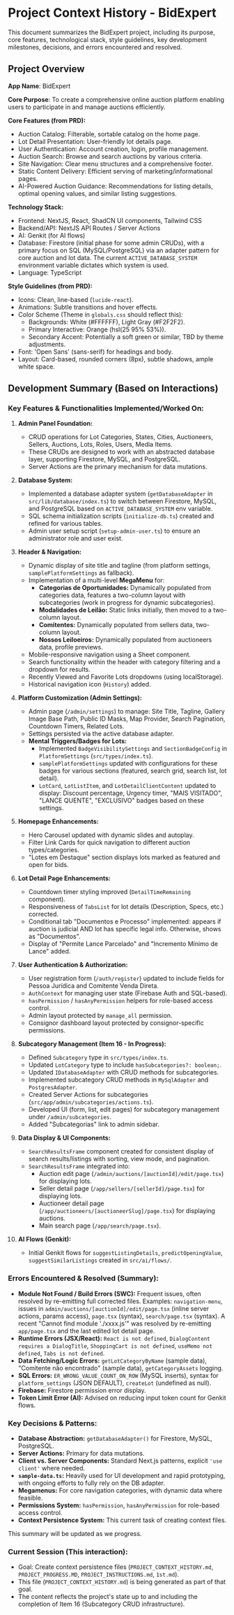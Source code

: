 
# Project Context History - BidExpert

This document summarizes the BidExpert project, including its purpose, core features, technological stack, style guidelines, key development milestones, decisions, and errors encountered and resolved.

## Project Overview

**App Name**: BidExpert

**Core Purpose**: To create a comprehensive online auction platform enabling users to participate in and manage auctions efficiently.

**Core Features (from PRD):**
*   Auction Catalog: Filterable, sortable catalog on the home page.
*   Lot Detail Presentation: User-friendly lot details page.
*   User Authentication: Account creation, login, profile management.
*   Auction Search: Browse and search auctions by various criteria.
*   Site Navigation: Clear menu structures and a comprehensive footer.
*   Static Content Delivery: Efficient serving of marketing/informational pages.
*   AI-Powered Auction Guidance: Recommendations for listing details, optimal opening values, and similar listing suggestions.

**Technology Stack:**
*   Frontend: NextJS, React, ShadCN UI components, Tailwind CSS
*   Backend/API: NextJS API Routes / Server Actions
*   AI: Genkit (for AI flows)
*   Database: Firestore (initial phase for some admin CRUDs), with a primary focus on SQL (MySQL/PostgreSQL) via an adapter pattern for core auction and lot data. The current `ACTIVE_DATABASE_SYSTEM` environment variable dictates which system is used.
*   Language: TypeScript

**Style Guidelines (from PRD):**
*   Icons: Clean, line-based (`lucide-react`).
*   Animations: Subtle transitions and hover effects.
*   Color Scheme (Theme in `globals.css` should reflect this):
    *   Backgrounds: White (#FFFFFF), Light Gray (#F2F2F2).
    *   Primary Interactive: Orange (hsl(25 95% 53%)).
    *   Secondary Accent: Potentially a soft green or similar, TBD by theme adjustments.
*   Font: 'Open Sans' (sans-serif) for headings and body.
*   Layout: Card-based, rounded corners (8px), subtle shadows, ample white space.

## Development Summary (Based on Interactions)

### Key Features & Functionalities Implemented/Worked On:

1.  **Admin Panel Foundation:**
    *   CRUD operations for Lot Categories, States, Cities, Auctioneers, Sellers, Auctions, Lots, Roles, Users, Media Items.
    *   These CRUDs are designed to work with an abstracted database layer, supporting Firestore, MySQL, and PostgreSQL.
    *   Server Actions are the primary mechanism for data mutations.

2.  **Database System:**
    *   Implemented a database adapter system (`getDatabaseAdapter` in `src/lib/database/index.ts`) to switch between Firestore, MySQL, and PostgreSQL based on `ACTIVE_DATABASE_SYSTEM` env variable.
    *   SQL schema initialization scripts (`initialize-db.ts`) created and refined for various tables.
    *   Admin user setup script (`setup-admin-user.ts`) to ensure an administrator role and user exist.

3.  **Header & Navigation:**
    *   Dynamic display of site title and tagline (from platform settings, `samplePlatformSettings` as fallback).
    *   Implementation of a multi-level **MegaMenu** for:
        *   **Categorias de Oportunidades:** Dynamically populated from categories data, features a two-column layout with subcategories (work in progress for dynamic subcategories).
        *   **Modalidades de Leilão:** Static links initially, then moved to a two-column layout.
        *   **Comitentes:** Dynamically populated from sellers data, two-column layout.
        *   **Nossos Leiloeiros:** Dynamically populated from auctioneers data, profile previews.
    *   Mobile-responsive navigation using a Sheet component.
    *   Search functionality within the header with category filtering and a dropdown for results.
    *   Recently Viewed and Favorite Lots dropdowns (using localStorage).
    *   Historical navigation icon (`History`) added.

4.  **Platform Customization (Admin Settings):**
    *   Admin page (`/admin/settings`) to manage: Site Title, Tagline, Gallery Image Base Path, Public ID Masks, Map Provider, Search Pagination, Countdown Timers, Related Lots.
    *   Settings persisted via the active database adapter.
    *   **Mental Triggers/Badges for Lots:**
        *   Implemented `BadgeVisibilitySettings` and `SectionBadgeConfig` in `PlatformSettings` (`src/types/index.ts`).
        *   `samplePlatformSettings` updated with configurations for these badges for various sections (featured, search grid, search list, lot detail).
        *   `LotCard`, `LotListItem`, and `LotDetailClientContent` updated to display: Discount percentage, Urgency timer, "MAIS VISITADO", "LANCE QUENTE", "EXCLUSIVO" badges based on these settings.

5.  **Homepage Enhancements:**
    *   Hero Carousel updated with dynamic slides and autoplay.
    *   Filter Link Cards for quick navigation to different auction types/categories.
    *   "Lotes em Destaque" section displays lots marked as featured and open for bids.

6.  **Lot Detail Page Enhancements:**
    *   Countdown timer styling improved (`DetailTimeRemaining` component).
    *   Responsiveness of `TabsList` for lot details (Description, Specs, etc.) corrected.
    *   Conditional tab "Documentos e Processo" implemented: appears if auction is judicial AND lot has specific legal info. Otherwise, shows as "Documentos".
    *   Display of "Permite Lance Parcelado" and "Incremento Mínimo de Lance" added.

7.  **User Authentication & Authorization:**
    *   User registration form (`/auth/register`) updated to include fields for Pessoa Jurídica and Comitente Venda Direta.
    *   `AuthContext` for managing user state (Firebase Auth and SQL-based).
    *   `hasPermission` / `hasAnyPermission` helpers for role-based access control.
    *   Admin layout protected by `manage_all` permission.
    *   Consignor dashboard layout protected by consignor-specific permissions.

8.  **Subcategory Management (Item 16 - In Progress):**
    *   Defined `Subcategory` type in `src/types/index.ts`.
    *   Updated `LotCategory` type to include `hasSubcategories?: boolean;`.
    *   Updated `IDatabaseAdapter` with CRUD methods for subcategories.
    *   Implemented subcategory CRUD methods in `MySqlAdapter` and `PostgresAdapter`.
    *   Created Server Actions for subcategories (`src/app/admin/subcategories/actions.ts`).
    *   Developed UI (form, list, edit pages) for subcategory management under `/admin/subcategories`.
    *   Added "Subcategorias" link to admin sidebar.

9.  **Data Display & UI Components:**
    *   `SearchResultsFrame` component created for consistent display of search results/listings with sorting, view mode, and pagination.
    *   `SearchResultsFrame` integrated into:
        *   Auction edit page (`/admin/auctions/[auctionId]/edit/page.tsx`) for displaying lots.
        *   Seller detail page (`/app/sellers/[sellerId]/page.tsx`) for displaying lots.
        *   Auctioneer detail page (`/app/auctioneers/[auctioneerSlug]/page.tsx`) for displaying auctions.
        *   Main search page (`/app/search/page.tsx`).

10. **AI Flows (Genkit):**
    *   Initial Genkit flows for `suggestListingDetails`, `predictOpeningValue`, `suggestSimilarListings` created in `src/ai/flows/`.

### Errors Encountered & Resolved (Summary):

*   **Module Not Found / Build Errors (SWC):** Frequent issues, often resolved by re-emitting full corrected files. Examples: `navigation-menu`, issues in `admin/auctions/[auctionId]/edit/page.tsx` (inline server actions, params access), `page.tsx` (syntax), `search/page.tsx` (syntax). A recent "Cannot find module './xxxx.js'" was resolved by re-emitting `app/page.tsx` and the last edited lot detail page.
*   **Runtime Errors (JSX/React):** `React is not defined`, `DialogContent requires a DialogTitle`, `ShoppingCart is not defined`, `useMemo not defined`, `Tabs is not defined`.
*   **Data Fetching/Logic Errors:** `getLotCategoryByName` (sample data), "Comitente não encontrado" (sample data), `getCategoryAssets` logging.
*   **SQL Errors:** `ER_WRONG_VALUE_COUNT_ON_ROW` (MySQL inserts), syntax for `platform_settings` (JSON DEFAULT), `createLot` (undefined as null).
*   **Firebase:** Firestore permission error display.
*   **Token Limit Error (AI):** Advised on reducing input token count for Genkit flows.

### Key Decisions & Patterns:

*   **Database Abstraction:** `getDatabaseAdapter()` for Firestore, MySQL, PostgreSQL.
*   **Server Actions:** Primary for data mutations.
*   **Client vs. Server Components:** Standard Next.js patterns, explicit `'use client'` where needed.
*   **`sample-data.ts`:** Heavily used for UI development and rapid prototyping, with ongoing efforts to fully rely on the DB adapter.
*   **Megamenus:** For core navigation categories, with dynamic data where feasible.
*   **Permissions System:** `hasPermission`, `hasAnyPermission` for role-based access control.
*   **Context Persistence System:** This current task of creating context files.

This summary will be updated as we progress.

### Current Session (This interaction):
*   Goal: Create context persistence files (`PROJECT_CONTEXT_HISTORY.md`, `PROJECT_PROGRESS.MD`, `PROJECT_INSTRUCTIONS.md`, `1st.md`).
*   This file (`PROJECT_CONTEXT_HISTORY.md`) is being generated as part of that goal.
*   The content reflects the project's state up to and including the completion of Item 16 (Subcategory CRUD infrastructure).
  